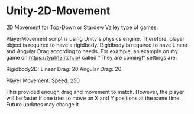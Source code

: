 # Unity-2D-Movement
2D Movement for Top-Down or Stardew Valley type of games.

PlayerMovement script is using Unity's physics engine. Therefore, player object is required to have a rigidbody. Rigidbody is required to have Linear and Angular Drag according to needs. For example, an example on my game on https://typh13.itch.io/ called "They are coming!" settings are:

Rigidbody2D:
Linear Drag: 20
Angular Drag: 20

Player Movement:
Speed: 250

This provided enough drag and movement to match. However, the player will be faster if one tries to move on X and Y positions at the same time. Future updates may change it. 
